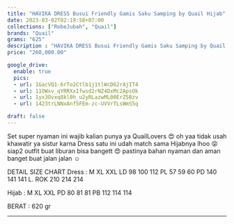 ```yaml
---
title: "HAVIKA DRESS Busui Friendly Gamis Saku Samping by Quail Hijab"
date: 2023-03-02T02:19:58+07:00
collections: ["RobeJubah", "Quail"]
brands: "Quail"
grams: "625"
description : "HAVIKA DRESS Busui Friendly Gamis Saku Samping by Quail Hijab"
price: "260,000.00"

google_drive:
  enable: true
  pics:
  - url: 1GacVQ1-6rTo2Ctlb1j1tlWcD62rAjIT4
  - url: 11OWxv_qYRRXxIfwsd2rNZ4DxMc2ApsOk
  - url: 1yx3Ovxq8kl0h_u2yRLazwML00ErZ5Bzv
  - url: 1423trLNNxAnf5FEm-zc-UVVrTLsWmS5q

draft: false
---
```


Set super nyaman ini wajib kalian punya ya QuailLovers 😍 oh yaa tidak usah khawatir ya sistur karna Dress satu ini udah match sama Hijabnya lhoo 😝 siap2 outfit buat liburan bisa bangett 😍 pastinya bahan nyaman dan aman banget buat jalan jalan ☺️

DETAIL SIZE CHART
Dress :         M        XL      XXL
LD   98     100     112
PL   57       59      60
PD 140     141    141
L. ROK   210     214     214

Hijab :   M       XL       XXL
PD     80       81         81
PB    112    114      114

BERAT : 620 gr

---    
 
